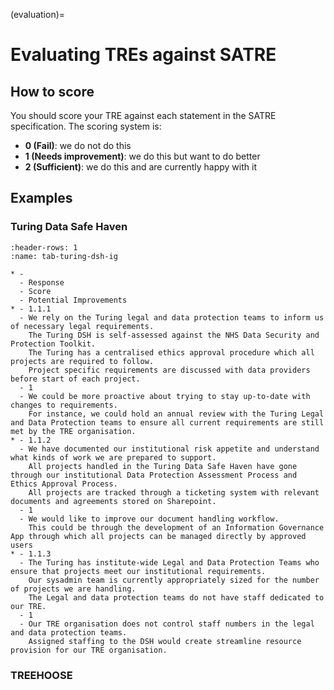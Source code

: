 (evaluation)=

# Evaluating TREs against SATRE

## How to score

You should score your TRE against each statement in the SATRE specification.
The scoring system is:

- **0 (Fail)**: we do not do this
- **1 (Needs improvement)**: we do this but want to do better
- **2 (Sufficient)**: we do this and are currently happy with it

## Examples

### Turing Data Safe Haven

```{list-table}
:header-rows: 1
:name: tab-turing-dsh-ig

* -
  - Response
  - Score
  - Potential Improvements
* - 1.1.1
  - We rely on the Turing legal and data protection teams to inform us of necessary legal requirements.
    The Turing DSH is self-assessed against the NHS Data Security and Protection Toolkit.
    The Turing has a centralised ethics approval procedure which all projects are required to follow.
    Project specific requirements are discussed with data providers before start of each project.
  - 1
  - We could be more proactive about trying to stay up-to-date with changes to requirements.
    For instance, we could hold an annual review with the Turing Legal and Data Protection teams to ensure all current requirements are still met by the TRE organisation.
* - 1.1.2
  - We have documented our institutional risk appetite and understand what kinds of work we are prepared to support.
    All projects handled in the Turing Data Safe Haven have gone through our institutional Data Protection Assessment Process and Ethics Approval Process.
    All projects are tracked through a ticketing system with relevant documents and agreements stored on Sharepoint.
  - 1
  - We would like to improve our document handling workflow.
    This could be through the development of an Information Governance App through which all projects can be managed directly by approved users
* - 1.1.3
  - The Turing has institute-wide Legal and Data Protection Teams who ensure that projects meet our institutional requirements.
    Our sysadmin team is currently appropriately sized for the number of projects we are handling.
    The Legal and data protection teams do not have staff dedicated to our TRE.
  - 1
  - Our TRE organisation does not control staff numbers in the legal and data protection teams.
    Assigned staffing to the DSH would create streamline resource provision for our TRE organisation.
```

### TREEHOOSE

